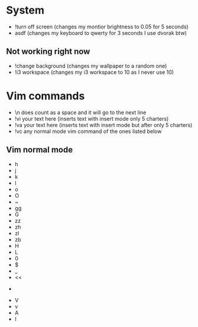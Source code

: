 # System
* !turn off screen (changes my montior brightness to 0.05 for 5 seconds)
* asdf (changes my keyboard to qwerty for 3 seconds I use dvorak btw)

## Not working right now
* !change background (changes my wallpaper to a random one)
* !i3 workspace (changes my i3 workspace to 10 as I never use 10)

# Vim commands
* \n does count as a space and it will go to the next line
* !vi your text here (inserts text with insert mode only 5 charters)
* !va your text here (inserts text with insert mode but after only 5 charters)
* !vc any normal mode vim command of the ones listed below
## Vim normal mode
* h
* j
* k
* l
* o
* O
* ~
* gg
* G
* zz
* zh
* zl
* zb
* H
* L
* 0
* $
* _
* <<
* >>
* V
* v
* A
* I
